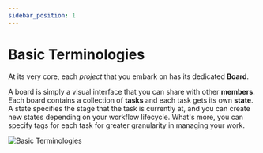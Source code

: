 ```yaml
---
sidebar_position: 1
---
```


# Basic Terminologies

At its very core, each *project* that you embark on has its dedicated **Board**.

A board is simply a visual interface that you can share with other **members**. Each board contains a collection of **tasks** and each task gets its own **state**. A state specifies the stage that the task is currently at, and you can create new states depending on your workflow lifecycle. What's more, you can specify tags for each task for greater granularity in managing your work. 

![Basic Terminologies](/img/user-guide/basic-terminologies.png)
